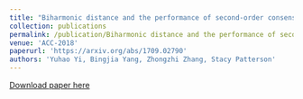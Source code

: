 ```yaml
---
title: "Biharmonic distance and the performance of second-order consensus networks with stochastic disturbances"
collection: publications
permalink: /publication/Biharmonic distance and the performance of second-order consensus networks with stochastic disturbances
venue: 'ACC-2018'
paperurl: 'https://arxiv.org/abs/1709.02790'
authors: 'Yuhao Yi, Bingjia Yang, Zhongzhi Zhang, Stacy Patterson'
---
```


<a href='https://arxiv.org/abs/1709.02790'>Download paper here</a>
